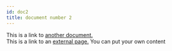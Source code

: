```yaml
---
id: doc2
title: document number 2
---
```


This is a link to [another document.](doc3.md)  
This is a link to an [external page.](http://www.example.com)
You can put your own content
